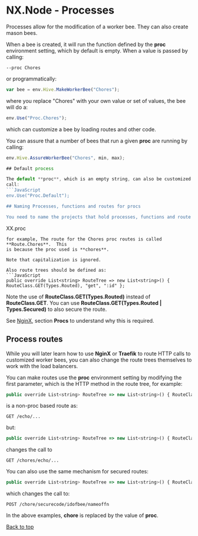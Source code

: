 # NX.Node - Processes

Processes allow for the modification of a worker bee.  They can also create mason bees.

When a bee is created, it will run the function defined by the **proc** environment
setting, which by default is empty.   When a value is passed by calling:
```
--proc Chores
```
or programmatically:
```JavaScript
var bee = env.Hive.MakeWorkerBee("Chores");
```
where you replace "Chores" with your own value or set of values, the bee will do a:
```JavaScript
env.Use("Proc.Chores");
```
which can customize a bee by loading routes and other code.

You can assure that a number of bees that run a given **proc** are running by calling:
```JavaScript
env.Hive.AssureWorkerBee("Chores", min, max);

## Default process

The default **proc**, which is an empty string, can also be customized.  At start, it will
call:
```JavaScript
env.Use("Proc.Default");

## Naming Processes, functions and routes for procs

You need to name the projects that hold processes, functions and route in the format of:
```
XX.proc
```
for example, The route for the Chores proc routes is called **Route.Chores**.  This
is because the proc used is **chores**.

Note that capitalization is ignored.

Also route trees should be defined as:
```JavaScript
public override List<string> RouteTree => new List<string>() { RouteClass.GET(Types.Routed), "get", ":id" };
```
Note the use of **RouteClass.GET(Types.Routed)** instead of **RouteClass.GET**.  You can use 
**RouteClass.GET(Types.Routed | Types.Secured)** to also secure the route.

See [NginX](README_NGINX.md), section **Procs** to understand why this is required.

## Process routes

While you will later learn how to use **NginX** or **Traefik** to route  HTTP calls to
customized worker bees, you can also change the route trees themselves to work with
the load balancers.

You can make routes use the **proc** environment setting by modifying the first parameter,
which is the HTTP method in the route tree, for example:
```JavaScript
public override List<string> RouteTree => new List<string>() { RouteClass.GET(), "echo", "?opt?" };
```
is a non-proc based route as:
```
GET /echo/...
```
but:
```JavaScript
public override List<string> RouteTree => new List<string>() { RouteClass.GET(Types.Routed), "echo", "?opt?" };
```
changes the call to
```
GET /chores/echo/...
```
You can also use the same mechanism for secured routes:
```JavaScript
public override List<string> RouteTree => new List<string>() { RouteClass.GET(Types.Routed | Types.Secured), "{id}", ":name"};
```
which changes the call to:
```
POST /chore/securecode/idofbee/nameoffn
```
In the above examples, **chore** is replaced by the value of **proc**.


[Back to top](../README.md)